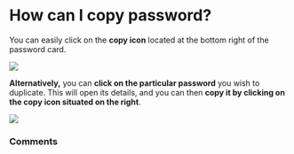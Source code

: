 # How can I copy password?

<p class="no-margin">You can easily click on the <b>copy icon</b> located at the bottom right of the password card. </p>
<p class="no-margin"></p>
<div class="intercom-container"><img src="/assets/img/teams-pro/image_66.png"></div><p class="no-margin"><b>Alternatively,</b> you can <b>click on the particular password</b> you wish to duplicate. This will open its details, and you can then <b>copy it by clicking on the copy icon situated on the right</b>.</p>
<p class="no-margin"></p>
<div class="intercom-container"><img src="/assets/img/teams-pro/image_67.png"></div><p class="no-margin"></p>
<p class="no-margin"></p>

### Comments
<Comments />
